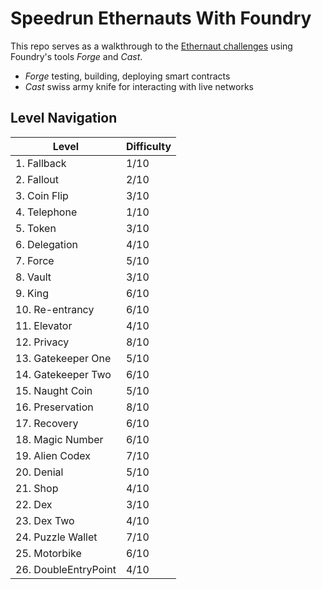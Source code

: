 # Speedrun Ethernauts With Foundry

This repo serves as a walkthrough to the [Ethernaut challenges](https://ethernaut.openzeppelin.com/) using Foundry's tools *Forge* and *Cast*.

- *Forge* testing, building, deploying smart contracts
- *Cast* swiss army knife for interacting with live networks

## Level Navigation
| Level                | Difficulty  |
| -----------          | ----------- |
| 1. Fallback          | 1/10        |
| 2. Fallout           | 2/10        |
| 3. Coin Flip         | 3/10        |
| 4. Telephone         | 1/10        |
| 5. Token             | 3/10        |
| 6. Delegation        | 4/10        |
| 7. Force             | 5/10        |
| 8. Vault             | 3/10        |
| 9. King              | 6/10        |
| 10. Re-entrancy      | 6/10        |
| 11. Elevator         | 4/10        |
| 12. Privacy          | 8/10        |
| 13. Gatekeeper One   | 5/10        |
| 14. Gatekeeper Two   | 6/10        |
| 15. Naught Coin      | 5/10        |
| 16. Preservation     | 8/10        |
| 17. Recovery         | 6/10        |
| 18. Magic Number     | 6/10        |
| 19. Alien Codex      | 7/10        |
| 20. Denial           | 5/10        |
| 21. Shop             | 4/10        |
| 22. Dex              | 3/10        |
| 23. Dex Two          | 4/10        |
| 24. Puzzle Wallet    | 7/10        |
| 25. Motorbike        | 6/10        |
| 26. DoubleEntryPoint | 4/10        |
